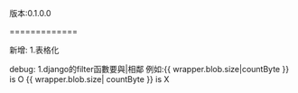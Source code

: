 版本:0.1.0.0

=============

新增:
1.表格化

debug:
1.django的filter函數要與|相鄰
  例如:{{ wrapper.blob.size|countByte }}  is O
       {{ wrapper.blob.size| countByte }} is X
